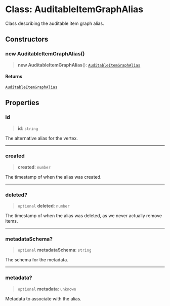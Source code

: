 # Class: AuditableItemGraphAlias

Class describing the auditable item graph alias.

## Constructors

### new AuditableItemGraphAlias()

> **new AuditableItemGraphAlias**(): [`AuditableItemGraphAlias`](AuditableItemGraphAlias.md)

#### Returns

[`AuditableItemGraphAlias`](AuditableItemGraphAlias.md)

## Properties

### id

> **id**: `string`

The alternative alias for the vertex.

***

### created

> **created**: `number`

The timestamp of when the alias was created.

***

### deleted?

> `optional` **deleted**: `number`

The timestamp of when the alias was deleted, as we never actually remove items.

***

### metadataSchema?

> `optional` **metadataSchema**: `string`

The schema for the metadata.

***

### metadata?

> `optional` **metadata**: `unknown`

Metadata to associate with the alias.
